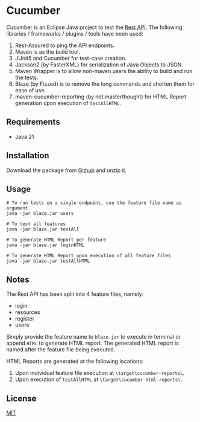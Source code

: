 # Cucumber

Cucumber is an Eclipse Java project to test the [Rest API](https://reqres.in/). The following libraries / frameworks / plugins / tools have been used:
1. Rest-Assured to ping the API endpoints.
2. Maven is as the build tool.
3. JUnit5 and Cucumber for test-case creation.
4. Jackson2 (by FasterXML) for serialization of Java Objects to JSON.
5. Maven Wrapper is to allow non-maven users the ability to build and run the tests. 
6. Blaze (by Fizzed) is to remove the long commands and shorten them for ease of use.
7. maven-cucumber-reporting (by net.masterthought) for HTML Report generation upon execution of `testAllHTML`.

## Requirements
* Java 21

## Installation

Download the package from [Github](https://github.com/rathorsunpreet/cucumber) and unzip it.

## Usage

```terminal
# To run tests on a single endpoint, use the feature file name as argument
java -jar blaze.jar users

# To test all features
java -jar blaze.jar testAll

# To generate HTML Report per feature
java -jar blaze.jar loginHTML

# To generate HTML Report upon execution of all feature files
java -jar blaze.jar testAllHTML
```

## Notes
The Rest API has been split into 4 feature files, namely:
* login
* resources
* register
* users

Simply provide the feature name to `blaze.jar` to execute in terminal or append `HTML` to generate HTML report. The generated HTML report is named after the feature file being executed.

HTML Reports are generated at the following locations:
1. Upon individual feature file execution at `\target\cucumber-reports\`.
2. Upon execution of `testAllHTML` at `\target\cucumber-html-reports\`.

## License

[MIT](https://choosealicense.com/licenses/mit/)
